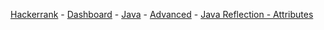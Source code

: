 <a href="https://www.hackerrank.com">Hackerrank</a> - 
<a href="https://www.hackerrank.com/dashboard">Dashboard</a> - 
<a href="https://www.hackerrank.com/domains/java">Java</a> - 
<a href="https://www.hackerrank.com/domains/java/java-advanced">Advanced</a> - 
<a href="https://www.hackerrank.com/challenges/java-reflection-attributes">Java Reflection - Attributes</a>
